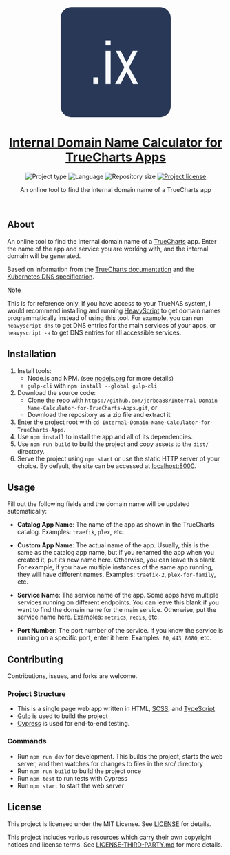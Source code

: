 <!-- Project Header -->
<div align="center">
  <img class="projectLogo" src="src/android-chrome-512x512.png" alt="Project logo" title="Project logo" width="256">

  <h1 class="projectName">
    <a href="https://internal-domain-name-calculator-for-truecharts-apps.johng.io/">
      Internal Domain Name Calculator for TrueCharts Apps
    </a>
  </h1>

  <p class="projectBadges">
    <img src="https://img.shields.io/badge/type-Web_App-ff5722.svg" alt="Project type" title="Project type">
    <img src="https://img.shields.io/github/languages/top/jerboa88/Internal-Domain-Name-Calculator-for-TrueCharts-Apps.svg" alt="Language" title="Language">
    <img src="https://img.shields.io/github/repo-size/jerboa88/Internal-Domain-Name-Calculator-for-TrueCharts-Apps.svg" alt="Repository size" title="Repository size">
    <a href="LICENSE">
      <img src="https://img.shields.io/github/license/jerboa88/Internal-Domain-Name-Calculator-for-TrueCharts-Apps.svg" alt="Project license" title="Project license"/>
    </a>
  </p>

  <p class="projectDesc">
    An online tool to find the internal domain name of a TrueCharts app
  </p>

  <br/>
</div>


## About
An online tool to find the internal domain name of a [TrueCharts](https://truecharts.org/charts/description_list/) app. Enter the name of the app and service you are working with, and the internal domain will be generated.

Based on information from the [TrueCharts documentation](https://truecharts.org/manual/SCALE/guides/linking-apps/) and the [Kubernetes DNS specification](https://github.com/kubernetes/dns/blob/master/docs/specification.md).

> [!NOTE]
> This is for reference only. If you have access to your TrueNAS system, I would recommend installing and running [HeavyScript](https://github.com/Heavybullets8/heavy_script) to get domain names programmatically instead of using this tool. For example, you can run `heavyscript dns` to get DNS entries for the main services of your apps, or `heavyscript -a` to get DNS entries for all accessible services.


## Installation
1. Install tools:
   - Node.js and NPM. (see [nodejs.org](https://nodejs.org/) for more details)
   - `gulp-cli` with `npm install --global gulp-cli`
2. Download the source code:
   - Clone the repo with `https://github.com/jerboa88/Internal-Domain-Name-Calculator-for-TrueCharts-Apps.git`, or
   - Download the repository as a zip file and extract it
3. Enter the project root with `cd Internal-Domain-Name-Calculator-for-TrueCharts-Apps`.
4. Use `npm install` to install the app and all of its dependencies.
5. Use `npm run build` to build the project and copy assets to the `dist/` directory.
6. Serve the project using `npm start` or use the static HTTP server of your choice. By default, the site can be accessed at [localhost:8000](https://localhost:8000).


## Usage
Fill out the following fields and the domain name will be updated automatically:
- **Catalog App Name**: The name of the app as shown in the TrueCharts catalog. Examples: `traefik`, `plex`, etc.

- **Custom App Name**: The actual name of the app. Usually, this is the same as the catalog app name, but if you renamed the app when you created it, put its new name here. Otherwise, you can leave this blank. For example, if you have multiple instances of the same app running, they will have different names. Examples: `traefik-2`, `plex-for-family`, etc.

- **Service Name**: The service name of the app. Some apps have multiple services running on different endpoints. You can leave this blank if you want to find the domain name for the main service. Otherwise, put the service name here. Examples: `metrics`, `redis`, etc.

- **Port Number**: The port number of the service. If you know the service is running on a specific port, enter it here. Examples: `80`, `443`, `8080`, etc.


## Contributing
Contributions, issues, and forks are welcome.

### Project Structure
- This is a single page web app written in HTML, [SCSS](https://sass-lang.com/), and [TypeScript](https://www.typescriptlang.org/)
- [Gulp](https://gulpjs.com/) is used to build the project
- [Cypress](https://www.cypress.io/) is used for end-to-end testing.

### Commands
- Run `npm run dev` for development. This builds the project, starts the web server, and then watches for changes to files in the src/ directory
- Run `npm run build` to build the project once
- Run `npm test` to run tests with Cypress
- Run `npm start` to start the web server


## License
This project is licensed under the MIT License. See [LICENSE](LICENSE) for details.

This project includes various resources which carry their own copyright notices and license terms. See [LICENSE-THIRD-PARTY.md](LICENSE-THIRD-PARTY.md) for more details.

